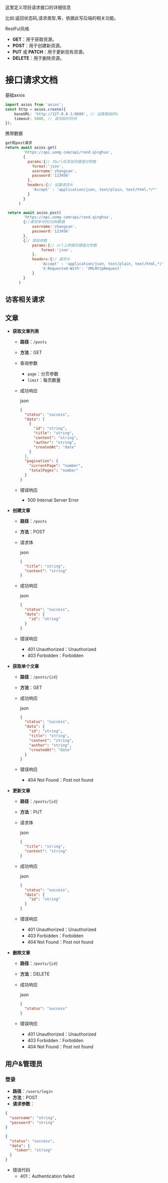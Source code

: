 这里定义项目请求接口的详细信息

比如:返回状态码,请求类型,等，依据此写后端的相关功能。



RestFul风格

- **GET**：用于获取资源。
- **POST**：用于创建新资源。
- **PUT** 或 **PATCH**：用于更新现有资源。
- **DELETE**：用于删除资源。





# 接口请求文档

基础axios

```ts
import axios from 'axios';
const http = axios.create({
    baseURL: 'http://127.0.0.1:8080', // 设置基础URL
    timeout: 5000, // 请求超时时间
});
```



携带数据

```js
get和post请求 
return await axios.get(
        'https://api.uomg.com/api/rand.qinghua',
        {
          params:{// 向url后添加的键值对参数
            format:'json',
            username:'zhangsan',
            password:'123456'
          },
          headers:{// 设置请求头
            'Accept' : 'application/json, text/plain, text/html,*/*'
          }
        }
      )

 return await axios.post(
        'https://api.uomg.com/api/rand.qinghua',
        {//请求体中的JSON数据
            username:'zhangsan',
            password:'123456'
        },
        {// 其他参数
         	params:{// url上拼接的键值对参数
            	format:'json',
          	},
          	headers:{// 请求头
            	'Accept' : 'application/json, text/plain, text/html,*/*',
            	'X-Requested-With': 'XMLHttpRequest'
          	}
        }
      )
```







## 访客相关请求





## 文章

- **获取文章列表**

  - **路径**：`/posts`

  - **方法**：GET

  - 查询参数

    - `page`：分页参数
    - `limit`：每页数量

  - 成功响应

    json

    ```json
    {
      "status": "success",
      "data": [
        {
          "id": "string",
          "title": "string",
          "content": "string",
          "author": "string",
          "createdAt": "date"
        }
      ],
      "pagination": {
        "currentPage": "number",
        "totalPages": "number"
      }
    }
    ```

  - 错误响应

    - 500 Internal Server Error

- **创建文章**

  - **路径**：`/posts`

  - **方法**：POST

  - 请求体

    json

    ```json
    {
      "title": "string",
      "content": "string"
    }
    ```

  - 成功响应

    json

    ```json
    {
      "status": "success",
      "data": {
        "id": "string"
      }
    }
    ```

  - 错误响应

    - 401 Unauthorized：Unauthorized
    - 403 Forbidden：Forbidden

- **获取单个文章**

  - **路径**：`/posts/{id}`

  - **方法**：GET

  - 成功响应

    json

    ```json
    {
      "status": "success",
      "data": {
        "id": "string",
        "title": "string",
        "content": "string",
        "author": "string",
        "createdAt": "date"
      }
    }
    ```

  - 错误响应

    - 404 Not Found：Post not found

- **更新文章**

  - **路径**：`/posts/{id}`

  - **方法**：PUT

  - 请求体

    json

    ```json
    {
      "title": "string",
      "content": "string"
    }
    ```

  - 成功响应

    json

    ```json
    {
      "status": "success",
      "data": {
        "id": "string"
      }
    }
    ```

  - 错误响应

    - 401 Unauthorized：Unauthorized
    - 403 Forbidden：Forbidden
    - 404 Not Found：Post not found

- **删除文章**

  - **路径**：`/posts/{id}`

  - **方法**：DELETE

  - 成功响应

    json

    ```json
    {
      "status": "success"
    }
    ```

  - 错误响应

    - 401 Unauthorized：Unauthorized
    - 403 Forbidden：Forbidden
    - 404 Not Found：Post not found



## 用户&管理员



### 登录

- **路径**：`/users/login`
- **方法**：POST
- **请求参数**：

```json
{
  "username": "string",
  "password": "string"
}
```

```json
{
  "status": "success",
  "data": {
    "token": "string"
  }
}
```

- 错误代码
  - 401：Authentication failed
